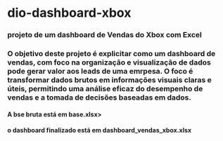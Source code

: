 # dio-dashboard-xbox
### projeto de um dashboard de Vendas do Xbox com Excel
### O objetivo deste projeto é explicitar como um dashboard de vendas, com foco na organização e visualização de dados pode gerar valor aos leads de uma emrpesa. O foco é transformar dados brutos em informações visuais claras e úteis, permitindo uma análise eficaz do desempenho de vendas e a tomada de decisões baseadas em dados.

#### A bse bruta está em base.xlsx>
#### o dashboard finalizado está em dashboard_vendas_xbox.xlsx
